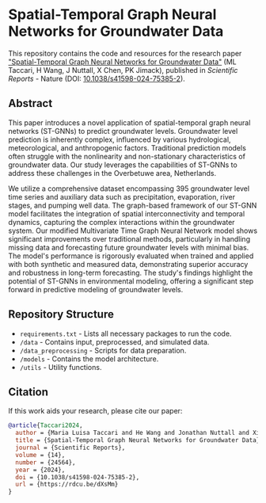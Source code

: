 # Spatial-Temporal Graph Neural Networks for Groundwater Data


This repository contains the code and resources for the research paper ["Spatial-Temporal Graph Neural Networks for Groundwater Data"](https://rdcu.be/dXsMm) (ML Taccari, H Wang, J Nuttall, X Chen, PK Jimack), published in *Scientific Reports* - Nature (DOI: [10.1038/s41598-024-75385-2](https://doi.org/10.1038/s41598-024-75385-2)).

## Abstract
This paper introduces a novel application of spatial-temporal graph neural networks (ST-GNNs) to predict groundwater levels. Groundwater level prediction is inherently complex, influenced by various hydrological, meteorological, and anthropogenic factors. Traditional prediction models often struggle with the nonlinearity and non-stationary characteristics of groundwater data. Our study leverages the capabilities of ST-GNNs to address these challenges in the Overbetuwe area, Netherlands.

We utilize a comprehensive dataset encompassing 395 groundwater level time series and auxiliary data such as precipitation, evaporation, river stages, and pumping well data. The graph-based framework of our ST-GNN model facilitates the integration of spatial interconnectivity and temporal dynamics, capturing the complex interactions within the groundwater system. Our modified Multivariate Time Graph Neural Network model shows significant improvements over traditional methods, particularly in handling missing data and forecasting future groundwater levels with minimal bias. The model's performance is rigorously evaluated when trained and applied with both synthetic and measured data, demonstrating superior accuracy and robustness in long-term forecasting. The study's findings highlight the potential of ST-GNNs in environmental modeling, offering a significant step forward in predictive modeling of groundwater levels.

## Repository Structure
- `requirements.txt` - Lists all necessary packages to run the code.
- `/data` - Contains input, preprocessed, and simulated data.
- `/data_preprocessing` - Scripts for data preparation.
- `/models` - Contains the model architecture.
- `/utils` - Utility functions.

## Citation
If this work aids your research, please cite our paper:

```bibtex
@article{Taccari2024,
  author = {Maria Luisa Taccari and He Wang and Jonathan Nuttall and Xiaohui Chen and Peter K. Jimack},
  title = {Spatial-Temporal Graph Neural Networks for Groundwater Data},
  journal = {Scientific Reports},
  volume = {14},
  number = {24564},
  year = {2024},
  doi = {10.1038/s41598-024-75385-2},
  url = {https://rdcu.be/dXsMm}
}
